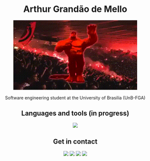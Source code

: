 <div align="center">
  <h1>Arthur Grandão de Mello</h1>
  <p> <img src="https://github.com/arthurgrandao/arthurgrandao/blob/main/docs/hulkflamenguista.gif"></img> </p>
  <p>Software engineering student at the University of Brasilia (UnB-FGA)</p>

  <h2>Languages and tools (in progress)</h2>
  <p> <img src="https://skillicons.dev/icons?i=git,c,python,java"></img> </p>

  <h2>Get in contact</h2>
  <p> <a href="mailto:arthur.gdemello@gmail.com"><img width=47 length=47 src="https://static-00.iconduck.com/assets.00/gmail-icon-512x511-fih5xfbp.png" target="_blank"></a>
  <a href="https://discord.com/users/grandão#6016"><img src="https://skillicons.dev/icons?i=discord" target="_blank"></a>
  <a href="https://t.me/arthurgrandao" target="_blank"><img width=47 length=47 src="https://upload.wikimedia.org/wikipedia/commons/thumb/8/82/Telegram_logo.svg/2048px-Telegram_logo.svg.png" target="_blank"></a>
  <a href="https://www.linkedin.com/in/arthur-grandão-78a34a209/" target="_blank"><img src="https://skillicons.dev/icons?i=linkedin" target="_blank"></a> </p>
</div>

